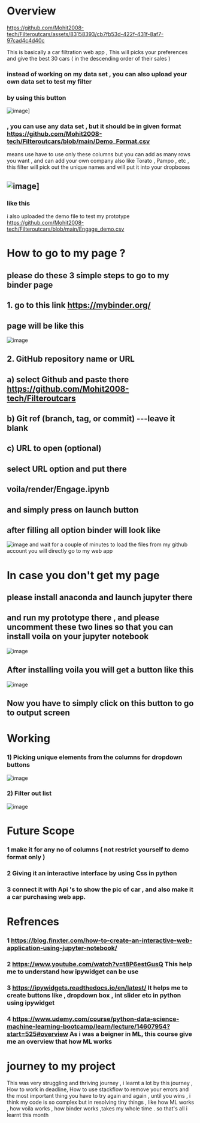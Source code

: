 
# Overview

https://github.com/Mohit2008-tech/Filteroutcars/assets/83158393/cb7fb53d-422f-431f-8af7-97cad4c4d40c

This is basically a car filtration web app ,
This will picks your preferences and give the best 30 cars ( in the descending order of their sales ) 
###  instead of working on my data set , you can also upload your own data set to test my filter 
###  by using this button 
![image](https://user-images.githubusercontent.com/83158393/170858590-9ab792a9-c990-4d2f-9432-3a97aafc2dcd.png)]
###  , you can use any data set , but it should be in given format https://github.com/Mohit2008-tech/Filteroutcars/blob/main/Demo_Format.csv
means use have to use only these columns but you can add as many rows you want , and can add your own company also like Torato , Pampo , etc , this filter will pick out the unique names and will put it into your dropboxes

## ![image](https://user-images.githubusercontent.com/83158393/170857131-8b312685-5100-4658-829b-7383b7994def.png)]
###  like this
i also uploaded the demo file to test my prototype https://github.com/Mohit2008-tech/Filteroutcars/blob/main/Engage_demo.csv
# How to go to my page ?
## please do these 3 simple steps to go to my binder page
## 1.  go to this link    https://mybinder.org/
   ## page will be like this
 ![image](https://user-images.githubusercontent.com/83158393/170828192-a99bb24b-0332-4ae9-93c2-6f77e26f3c4b.png)
## 2.  GitHub repository name or URL    
##       a) select Github and paste there https://github.com/Mohit2008-tech/Filteroutcars
##       b) Git ref (branch, tag, or commit)   ---leave it blank
##       c) URL to open (optional) 
##             select URL option and put there 
##             voila/render/Engage.ipynb
##            and simply press on launch button
## after filling all option binder will look like 
   ![image](https://user-images.githubusercontent.com/83158393/170828319-ca6da18a-e711-4c46-8f66-caafe044bcb0.png)
and wait for a couple of minutes to load the files from my github account
you will directly go to my web app 
# In case you don't get my page 
## please install anaconda and launch jupyter there 
## and run my prototype there , and please uncomment these two lines so that you can install voila on your jupyter notebook
![image](https://user-images.githubusercontent.com/83158393/171819935-3cc7fe0e-b330-4ff4-a76a-4dc11d081574.png)
## After installing voila you will get a button like this
![image](https://user-images.githubusercontent.com/83158393/171820053-7ba76840-deaf-4a8c-b0f3-b7b503403dab.png)
## Now you have to simply click on this button to go to output screen 
# Working 
###  1) Picking unique elements from the columns for dropdown buttons
![image](https://user-images.githubusercontent.com/83158393/170858337-073ba754-b506-4b2e-8712-678c63deb330.png)
###  2) Filter out list 
![image](https://user-images.githubusercontent.com/83158393/170858366-e7c43183-4f02-4471-9256-a2ced4e00a3d.png) 
# Future Scope 
### 1 make it for any no of columns ( not restrict yourself to demo format only )
### 2 Giving it an interactive interface by using Css in python
### 3 connect it with Api 's to show the pic of car , and also make it a car purchasing web app.
# Refrences
### 1 https://blog.finxter.com/how-to-create-an-interactive-web-application-using-jupyter-notebook/   
### 2 https://www.youtube.com/watch?v=t8P6estGusQ     This help me to understand how ipywidget can be use
### 3 https://ipywidgets.readthedocs.io/en/latest/    It helps me to create buttons like , dropdown box , int slider etc in python using ipywidget
### 4 https://www.udemy.com/course/python-data-science-machine-learning-bootcamp/learn/lecture/14607954?start=525#overview    As i was a beigner in ML, this course  give me an overview that how ML works 
# journey to my project
This was very struggling and thriving journey , i learnt a lot by this journey , 
How to work in deadline,
How to use stackflow to remove your errors
and the most important thing  you have to try again and again , until you wins , i think my code is so complex but in resolving tiny things , like how ML works , how voila works , how binder works ,takes my whole time . 
so that's all i learnt this month
